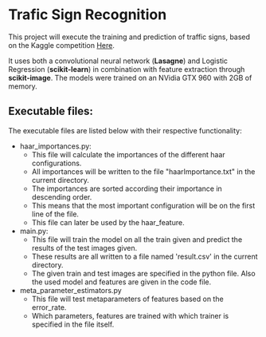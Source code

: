 # Trafic Sign Recognition

This project will execute the training and prediction of traffic signs, based on the Kaggle competition [Here](https://inclass.kaggle.com/c/traffic-sign-recognition).

It uses both a convolutional neural network (**Lasagne**) and Logistic Regression (**scikit-learn**) in combination with feature extraction through **scikit-image**. The models were trained on an NVidia GTX 960 with 2GB of memory.

## Executable files:
The executable files are listed below with their respective functionality:

* haar_importances.py:
	- This file will calculate the importances of the different haar configurations.
	- All importances will be written to the file "haarImportance.txt" in the current directory.
	- The importances are sorted according their importance in descending order.
	- This means that the most important configuration will be on the first line of the file.
	- This file can later be used by the haar_feature.
* main.py:
	- This file will train the model on all the train given and predict the results of the test images given.
	- These results are all written to a file named 'result.csv' in the current directory.
	- The given train and test images are specified in the python file. Also the used model and features are given in the code file.
* meta_parameter_estimators.py
	- This file will test metaparameters of features based on the error_rate.
	- Which parameters, features are trained with which trainer is specified in the file itself.

